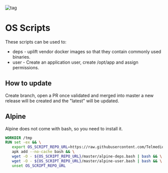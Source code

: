![tag](https://github.com/Telmediq/image-os-scripts/workflows/tag/badge.svg?branch=master)
# OS Scripts
These scripts can be used to:
- deps - uplift vendor docker images so that they contain commonly used binaries.
- user - Create an application user, create /opt/app and assign permissions.

## How to update
Create branch, open a PR once validated and merged into master a new release will be created and the "latest" will be updated.

## Alpine
Alpine does not come with bash, so you need to install it.
 ```dockerfile
WORKDIR /tmp
RUN set -ex && \
    export OS_SCRIPT_REPO_URL=https://raw.githubusercontent.com/Telmediq/image-os-scripts && \
    apk add --no-cache bash && \
    wget -O - ${OS_SCRIPT_REPO_URL}/master/alpine-deps.bash | bash && \
    wget -O - ${OS_SCRIPT_REPO_URL}/master/alpine-user.bash | bash && \
    unset OS_SCRIPT_REPO_URL
```
